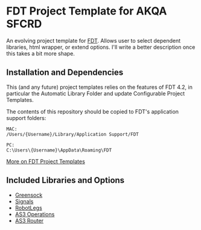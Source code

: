 # FDT Project Template for AKQA SFCRD
An evolving project template for [FDT](http://www.fdt.powerflasher.com/). Allows user to select dependent libraries, html wrapper, or extend options. I'll write a better description once this takes a bit more shape.

## Installation and Dependencies
This (and any future) project templates relies on the features of FDT 4.2, in particular the Automatic Library Folder and update Configurable Project Templates.

The contents of this repository should be copied to FDT's application support folders:

	MAC:
	/Users/{Username}/Library/Application Support/FDT
	
	PC:
	C:\Users\{Username}\AppData\Roaming\FDT
	
[More on FDT Project Templates](http://fdt.powerflasher.com/docs/Project_Templates)

## Included Libraries and Options
* [Greensock](http://www.greensock.com) 
* [Signals](https://github.com/robertpenner/as3-signals) 
* [RobotLegs](http://www.robotlegs.org/)
* [AS3 Operations](https://github.com/jeremyruppel/as3-operations)
*	[AS3 Router](https://github.com/SFCRD/as3-router)